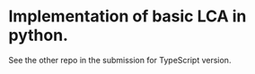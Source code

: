 # Implementation of basic LCA in python. 

See the other repo in the submission for TypeScript version.